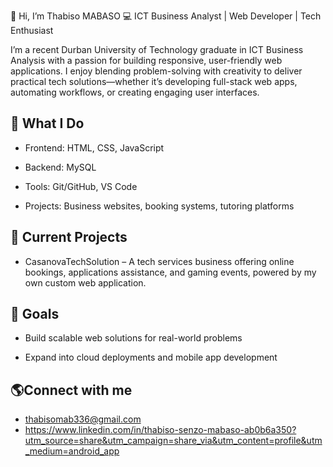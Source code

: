 👋 Hi, I’m Thabiso MABASO
💻 ICT Business Analyst | Web Developer | Tech Enthusiast

I’m a recent Durban University of Technology graduate in ICT Business Analysis with a passion for building responsive, user-friendly web applications. I enjoy blending problem-solving with creativity to deliver practical tech solutions—whether it’s developing full-stack web apps, automating workflows, or creating engaging user interfaces.

## 🌟 What I Do

- Frontend: HTML, CSS, JavaScript

- Backend:  MySQL

- Tools: Git/GitHub, VS Code

- Projects: Business websites, booking systems, tutoring platforms

## 🚀 Current Projects

- CasanovaTechSolution – A tech services business offering online bookings, applications assistance, and gaming events, powered by my own custom web application.

## 🎯 Goals

- Build scalable web solutions for real-world problems

- Expand into cloud deployments and mobile app development
  
## 🌎Connect with me 
- thabisomab336@gmail.com
-  https://www.linkedin.com/in/thabiso-senzo-mabaso-ab0b6a350?utm_source=share&utm_campaign=share_via&utm_content=profile&utm_medium=android_app
